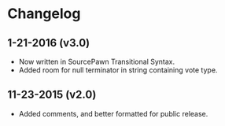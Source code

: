 # Changelog

## 1-21-2016 (v3.0)

- Now written in SourcePawn Transitional Syntax.
- Added room for null terminator in string containing vote type.

## 11-23-2015 (v2.0)

- Added comments, and better formatted for public release.